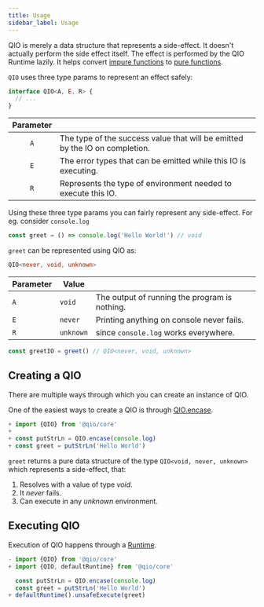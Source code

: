 ```yaml
---
title: Usage
sidebar_label: Usage
---
```


QIO is merely a data structure that represents a side-effect. It doesn't actually perform the side effect itself. The effect is performed by the QIO Runtime lazily. It helps convert [impure functions] to [pure functions].

[impure functions]: impure-functions
[pure functions]: pure-functions

`QIO` uses three type params to represent an effect safely:

```ts
interface QIO<A, E, R> {
  // ...
}
```

| Parameter |                                                                             |
| :-------: | --------------------------------------------------------------------------- |
|    `A`    | The type of the success value that will be emitted by the IO on completion. |
|    `E`    | The error types that can be emitted while this IO is executing.             |
|    `R`    | Represents the type of environment needed to execute this IO.               |

Using these three type params you can fairly represent any side-effect. For eg. consider `console.log`

```ts
const greet = () => console.log('Hello World!') // void
```

`greet` can be represented using QIO as:

```ts
QIO<never, void, unknown>
```

| Parameter | Value     |                                               |
| --------- | --------- | --------------------------------------------- |
| `A`       | `void`    | The output of running the program is nothing. |
| `E`       | `never`   | Printing anything on console never fails.     |
| `R`       | `unknown` | since `console.log` works everywhere.         |

```ts
const greetIO = greet() // QIO<never, void, unknown>
```

## Creating a QIO

There are multiple ways through which you can create an instance of QIO.

[api documentation]: api/classes/qio.md

One of the easiest ways to create a QIO is through [QIO.encase].

[qio.encase]: api/classes/qio.md#encase

```ts
+ import {QIO} from '@qio/core'
+
+ const putStrLn = QIO.encase(console.log)
+ const greet = putStrLn('Hello World')
```

`greet` returns a pure data structure of the type `QIO<void, never, unknown>` which represents a side-effect, that:

1. Resolves with a value of type _void_.
2. It _never_ fails.
3. Can execute in any _unknown_ environment.

## Executing QIO

Execution of QIO happens through a [Runtime].

[runtime]: ../api/globals#const-defaultruntime

```ts
- import {QIO} from '@qio/core'
+ import {QIO, defaultRuntime} from '@qio/core'

  const putStrLn = QIO.encase(console.log)
  const greet = putStrLn('Hello World')
+ defaultRuntime().unsafeExecute(greet)
```
